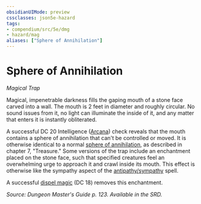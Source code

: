 ```yaml
---
obsidianUIMode: preview
cssclasses: json5e-hazard
tags:
- compendium/src/5e/dmg
- hazard/mag
aliases: ["Sphere of Annihilation"]
---
```

# Sphere of Annihilation
*Magical Trap*  

Magical, impenetrable darkness fills the gaping mouth of a stone face carved into a wall. The mouth is 2 feet in diameter and roughly circular. No sound issues from it, no light can illuminate the inside of it, and any matter that enters it is instantly obliterated.

A successful DC 20 Intelligence ([Arcana](rules/skills.md#Arcana)) check reveals that the mouth contains a sphere of annihilation that can't be controlled or moved. It is otherwise identical to a normal [sphere of annihilation](compendium/items/sphere-of-annihilation.md), as described in chapter 7, "Treasure." Some versions of the trap include an enchantment placed on the stone face, such that specified creatures feel an overwhelming urge to approach it and crawl inside its mouth. This effect is otherwise like the sympathy aspect of the [antipathy/sympathy](compendium/spells/antipathy-sympathy.md) spell.

A successful [dispel magic](compendium/spells/dispel-magic.md) (DC 18) removes this enchantment.

*Source: Dungeon Master's Guide p. 123. Available in the SRD.*